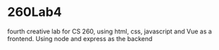# 260Lab4
fourth creative lab for CS 260, using html, css, javascript and Vue as a frontend. Using node and express as the backend
